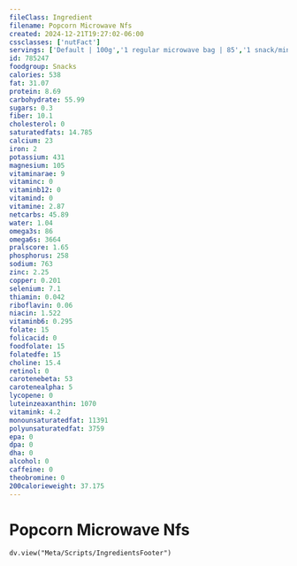 ```yaml
---
fileClass: Ingredient
filename: Popcorn Microwave Nfs
created: 2024-12-21T19:27:02-06:00
cssclasses: ['nutFact']
servings: ['Default | 100g','1 regular microwave bag | 85','1 snack/mini microwave bag | 43','1 100 calorie package | 30','1 cup, popped | 14','1 kernel | 0']
id: 785247
foodgroup: Snacks
calories: 538
fat: 31.07
protein: 8.69
carbohydrate: 55.99
sugars: 0.3
fiber: 10.1
cholesterol: 0
saturatedfats: 14.785
calcium: 23
iron: 2
potassium: 431
magnesium: 105
vitaminarae: 9
vitaminc: 0
vitaminb12: 0
vitamind: 0
vitamine: 2.87
netcarbs: 45.89
water: 1.04
omega3s: 86
omega6s: 3664
pralscore: 1.65
phosphorus: 258
sodium: 763
zinc: 2.25
copper: 0.201
selenium: 7.1
thiamin: 0.042
riboflavin: 0.06
niacin: 1.522
vitaminb6: 0.295
folate: 15
folicacid: 0
foodfolate: 15
folatedfe: 15
choline: 15.4
retinol: 0
carotenebeta: 53
carotenealpha: 5
lycopene: 0
luteinzeaxanthin: 1070
vitamink: 4.2
monounsaturatedfat: 11391
polyunsaturatedfat: 3759
epa: 0
dpa: 0
dha: 0
alcohol: 0
caffeine: 0
theobromine: 0
200calorieweight: 37.175
---
```


# Popcorn Microwave Nfs

```dataviewjs
dv.view("Meta/Scripts/IngredientsFooter")
```